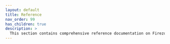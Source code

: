 ```yaml
---
layout: default
title: Reference
nav_order: 99
has_children: true
description: >
  This section contains comprehensive reference documentation on Firezone.
---
```

